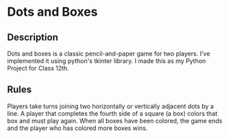 # Dots and Boxes

## Description
Dots and boxes is a classic pencil-and-paper game for two players. I've implemented it using python's tkinter library. I made this as my Python Project for Class 12th.

## Rules 
Players take turns joining two horizontally or vertically adjacent dots by a line. 
A player that completes the fourth side of a square (a box) colors that box and must play again. 
When all boxes have been colored, the game ends and the player who has colored more boxes wins.
